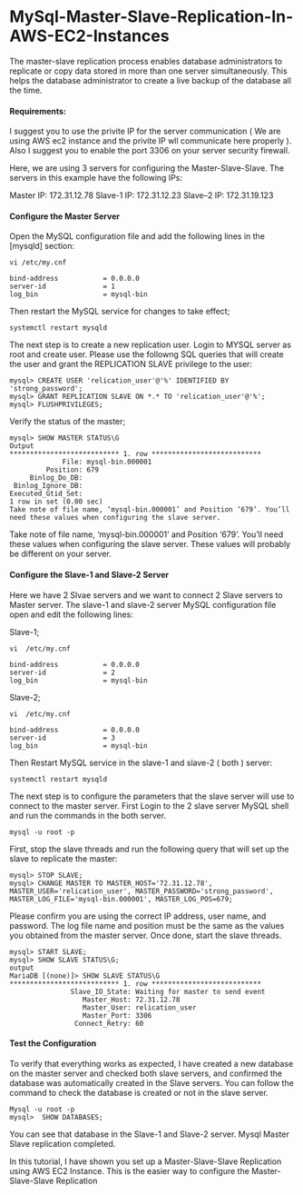 # MySql-Master-Slave-Replication-In-AWS-EC2-Instances

 The master-slave replication process enables database administrators to replicate or copy data stored in more than one server simultaneously. This helps the database administrator to create a live backup of the database all the time.

#### Requirements:

I suggest you to use the privite IP for the server communication ( We are using AWS ec2 instance and the privite IP wll communicate here properly ). Also I suggest you to enable the port 3306 on your server security firewall.

Here, we are using 3 servers for configuring the Master-Slave-Slave. The servers in this example have the following IPs:

Master IP: 172.31.12.78 Slave-1 IP: 172.31.12.23 Slave–2 IP: 172.31.19.123

#### Configure the Master Server

Open the MySQL configuration file and add the following lines in the [mysqld] section:
```
vi /etc/my.cnf

bind-address           = 0.0.0.0
server-id              = 1
log_bin                = mysql-bin
```

Then restart the MySQL service for changes to take effect;
```
systemctl restart mysqld
```

The next step is to create a new replication user. Login to MYSQL server as root and create user. Please use the followng SQL queries that will create the user and grant the REPLICATION SLAVE privilege to the user:
```
mysql> CREATE USER 'relication_user'@'%' IDENTIFIED BY 'strong_password';
mysql> GRANT REPLICATION SLAVE ON *.* TO 'relication_user'@'%';
mysql> FLUSHPRIVILEGES;
```

Verify the status of the master;
```
mysql> SHOW MASTER STATUS\G
Output
*************************** 1. row ***************************
             File: mysql-bin.000001
         Position: 679
     Binlog_Do_DB: 
 Binlog_Ignore_DB: 
Executed_Gtid_Set: 
1 row in set (0.00 sec)
Take note of file name, ‘mysql-bin.000001’ and Position ‘679’. You’ll need these values when configuring the slave server. 
```
Take note of file name, ‘mysql-bin.000001’ and Position ‘679’. You’ll need these values when configuring the slave server. These values will probably be different on your server.

#### Configure the Slave-1 and Slave-2 Server
Here we have 2 Slvae servers and we want to connect 2 Slave servers to Master server. The slave-1 and slave-2 server MySQL configuration file open and edit the following lines:

Slave-1;
```
vi  /etc/my.cnf

bind-address           = 0.0.0.0
server-id              = 2
log_bin                = mysql-bin
```

Slave-2;
```
vi  /etc/my.cnf

bind-address           = 0.0.0.0
server-id              = 3
log_bin                = mysql-bin
```
Then Restart MySQL service in the slave-1 and slave-2 ( both ) server:
```
systemctl restart mysqld
```
The next step is to configure the parameters that the slave server will use to connect to the master server. First Login to the 2 slave server MySQL shell and run the commands in the both server.
```
mysql -u root -p
```
First, stop the slave threads and run the following query that will set up the slave to replicate the master:
```
mysql> STOP SLAVE;
mysql> CHANGE MASTER TO MASTER_HOST='72.31.12.78', MASTER_USER='relication_user', MASTER_PASSWORD='strong_password', MASTER_LOG_FILE='mysql-bin.000001', MASTER_LOG_POS=679;
```
Please confirm you are using the correct IP address, user name, and password. The log file name and position must be the same as the values you obtained from the master server.
Once done, start the slave threads.
```
mysql> START SLAVE;
mysql> SHOW SLAVE STATUS\G;
output
MariaDB [(none)]> SHOW SLAVE STATUS\G
*************************** 1. row ***************************
               Slave_IO_State: Waiting for master to send event
                  Master_Host: 72.31.12.78
                  Master_User: relication_user
                  Master_Port: 3306
                Connect_Retry: 60
```
#### Test the Configuration

To verify that everything works as expected, I have created a new database on the master server and checked both slave servers, and confirmed the database was automatically created in the Slave servers. You can follow the command to check the database is created or not in the slave server.
```
Mysql -u root -p 
mysql>  SHOW DATABASES;
```
You can see that database in the Slave-1 and Slave-2 server. Mysql Master Slave replication completed.

In this tutorial, I have shown you set up a Master-Slave-Slave Replication using AWS EC2 Instance. This is the easier way to configure the Master-Slave-Slave Replication
